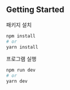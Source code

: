 ## Getting Started

패키지 설치
```bash
npm install
# or
yarn install
```

프로그램 실행
```bash
npm run dev
# or
yarn dev
```

